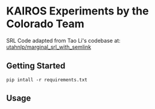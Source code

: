 # KAIROS Experiments by the Colorado Team

SRL Code adapted from Tao Li's codebase at: [utahnlp/marginal_srl_with_semlink](https://github.com/utahnlp/marginal_srl_with_semlink)

## Getting Started
```shell
pip intall -r requirements.txt
```

## Usage
```python

```